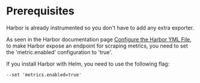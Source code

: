 # Prerequisites
Harbor is already instrumented so you don't have to add any extra exporter.

As seen in the Harbor documentation page [Configure the Harbor YML File](https://goharbor.io/docs/main/install-config/configure-yml-file/), to make Harbor expose an endpoint for scraping metrics, you need to set the 'metric.enabled' configuration to 'true'.

If you install Harbor with Helm, you need to use the following flag:
```
--set 'metrics.enabled=true'
```
